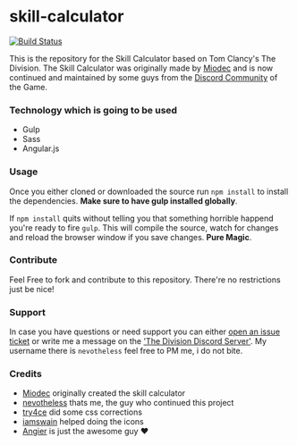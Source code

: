 # skill-calculator
[![Build Status](https://travis-ci.org/ununseptium/skill-calculator.svg?branch=master)](https://travis-ci.org/ununseptium/skill-calculator)

This is the repository for the Skill Calculator based on Tom Clancy's The Division. The Skill Calculator was originally made by [Miodec](https://www.reddit.com/user/miodec) and is now continued and maintained by some guys from the [Discord Community](http://thedivisiondiscord.com) of the Game.

### Technology which is going to be used

- Gulp
- Sass
- Angular.js

### Usage

Once you either cloned or downloaded the source run `npm install` to install the dependencies. **Make sure to have gulp installed globally**.

If `npm install` quits without telling you that something horrible happend you're ready to fire `gulp`.
This will compile the source, watch for changes and reload the browser window if you save changes. **Pure Magic**.

### Contribute
Feel Free to fork and contribute to this repository. There're no restrictions just be nice!

### Support
In case you have questions or need support you can either [open an issue ticket](https://github.com/ununseptium/skill-calculator/issues/new) or write me a message on the ['The Division Discord Server'](http://thedivisiondiscord.com). My username there is `nevotheless` feel free to PM me, i do not bite.

### Credits

- [Miodec](https://www.reddit.com/user/miodec) originally created the skill calculator
- [nevotheless](https://www.reddit.com/user/nevotheless) thats me, the guy who continued this project
- [try4ce](https://www.reddit.com/user/try4ce) did some css corrections
- [iamswain](https://www.reddit.com/user/iamswain) helped doing the icons
- [Angier](https://www.reddit.com/user/angier85) is just the awesome guy :heart:
